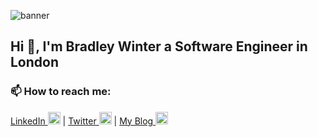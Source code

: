
![banner](https://i.ibb.co/yPW0tmF/Grey-Circles-Gaming-Youtube-Channel-Art.png)

## Hi 👋, I'm Bradley Winter a Software Engineer in London

### 📫 How to reach me:
[LinkedIn <img src='https://cdn.jsdelivr.net/npm/simple-icons@3.0.1/icons/linkedin.svg' alt='linkedin' height='20'>](https://www.linkedin.com/in/bradleywinter/) | [Twitter <img src='https://cdn.jsdelivr.net/npm/simple-icons@3.0.1/icons/twitter.svg' alt='twitter' height='20'>](https://twitter.com/WinterBradley) | [My Blog <img src='https://cdn.jsdelivr.net/npm/simple-icons@3.0.1/icons/googlekeep.svg' alt='website' height='20'>](https://www.bradleywinter.dev/)

<!--
**GoldenRatio3/GoldenRatio3** is a ✨ _special_ ✨ repository because its `README.md` (this file) appears on your GitHub profile.

Here are some ideas to get you started:

- 🔭 I’m currently working on ...
- 🌱 I’m currently learning ...
- 👯 I’m looking to collaborate on ...
- 🤔 I’m looking for help with ...
- 💬 Ask me about ...
- 📫 How to reach me: ...
- 😄 Pronouns: ...
- ⚡ Fun fact: ...
-->
